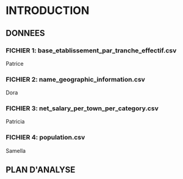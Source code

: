 # INTRODUCTION

## DONNEES

### FICHIER 1: base_etablissement_par_tranche_effectif.csv
Patrice
### FICHIER 2: name_geographic_information.csv
Dora
### FICHIER 3: net_salary_per_town_per_category.csv
Patricia
### FICHIER 4: population.csv
Samella
## PLAN D'ANALYSE
